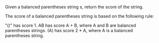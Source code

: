 Given a balanced parentheses string s, return the score of the string.

The score of a balanced parentheses string is based on the following rule:

"()" has score 1.
AB has score A + B, where A and B are balanced parentheses strings.
(A) has score 2 * A, where A is a balanced parentheses string.
